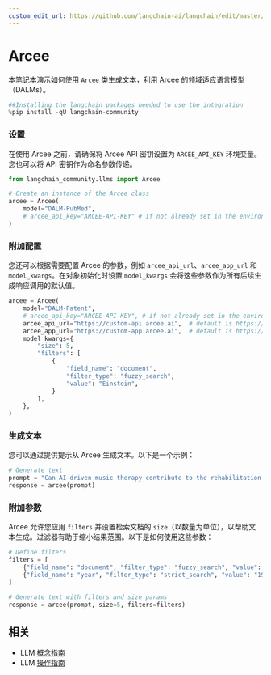 ```yaml
---
custom_edit_url: https://github.com/langchain-ai/langchain/edit/master/docs/docs/integrations/llms/arcee.ipynb
---
```


# Arcee
本笔记本演示如何使用 `Arcee` 类生成文本，利用 Arcee 的领域适应语言模型（DALMs）。

```python
##Installing the langchain packages needed to use the integration
%pip install -qU langchain-community
```

### 设置

在使用 Arcee 之前，请确保将 Arcee API 密钥设置为 `ARCEE_API_KEY` 环境变量。您也可以将 API 密钥作为命名参数传递。

```python
from langchain_community.llms import Arcee

# Create an instance of the Arcee class
arcee = Arcee(
    model="DALM-PubMed",
    # arcee_api_key="ARCEE-API-KEY" # if not already set in the environment
)
```

### 附加配置

您还可以根据需要配置 Arcee 的参数，例如 `arcee_api_url`、`arcee_app_url` 和 `model_kwargs`。在对象初始化时设置 `model_kwargs` 会将这些参数作为所有后续生成响应调用的默认值。

```python
arcee = Arcee(
    model="DALM-Patent",
    # arcee_api_key="ARCEE-API-KEY", # if not already set in the environment
    arcee_api_url="https://custom-api.arcee.ai",  # default is https://api.arcee.ai
    arcee_app_url="https://custom-app.arcee.ai",  # default is https://app.arcee.ai
    model_kwargs={
        "size": 5,
        "filters": [
            {
                "field_name": "document",
                "filter_type": "fuzzy_search",
                "value": "Einstein",
            }
        ],
    },
)
```

### 生成文本

您可以通过提供提示从 Arcee 生成文本。以下是一个示例：

```python
# Generate text
prompt = "Can AI-driven music therapy contribute to the rehabilitation of patients with disorders of consciousness?"
response = arcee(prompt)
```

### 附加参数

Arcee 允许您应用 `filters` 并设置检索文档的 `size`（以数量为单位），以帮助文本生成。过滤器有助于缩小结果范围。以下是如何使用这些参数：

```python
# Define filters
filters = [
    {"field_name": "document", "filter_type": "fuzzy_search", "value": "Einstein"},
    {"field_name": "year", "filter_type": "strict_search", "value": "1905"},
]

# Generate text with filters and size params
response = arcee(prompt, size=5, filters=filters)
```

## 相关

- LLM [概念指南](/docs/concepts/#llms)
- LLM [操作指南](/docs/how_to/#llms)